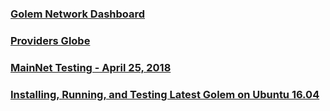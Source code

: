 
### [Golem Network Dashboard](https://kascheri12.github.io/pages/Golem-Network-Dashboard)

### [Providers Globe](https://kascheri12.github.io/pages/Providers-Globe)

### [MainNet Testing - April 25, 2018](https://kascheri12.github.io/pages/mainnet-testing-20180425)

### [Installing, Running, and Testing Latest Golem on Ubuntu 16.04](https://kascheri12.github.io/pages/ubuntu_deployment)
